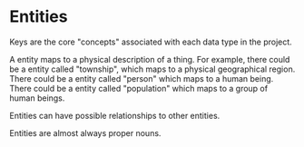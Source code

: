 # Entities

Keys are the core "concepts" associated with each data type in the project.

A entity maps to a physical description of a thing. For example, there could be a entity called "township", which maps to a physical geographical region. There could be a entity called "person" which maps to a human being. There could be a entity called "population" which maps to a group of human beings.

Entities can have possible relationships to other entities. 

Entities are almost always proper nouns.
